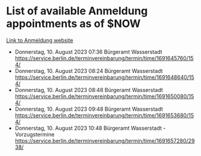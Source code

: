 # List of available Anmeldung appointments as of $NOW
[Link to Anmeldung website](https://service.berlin.de/terminvereinbarung/termin/tag.php?termin=1&anliegen[]=120686&dienstleisterlist=122210,122217,327316,122219,327312,122227,327314,122231,327346,122243,327348,122254,122252,329742,122260,329745,122262,329748,122271,327278,122273,327274,122277,327276,330436,122280,327294,122282,327290,122284,327292,122291,327270,122285,327266,122286,327264,122296,327268,150230,329760,122297,327286,122294,327284,122312,329763,122314,329775,122304,327330,122311,327334,122309,327332,317869,122281,327352,122279,329772,122283,122276,327324,122274,327326,122267,329766,122246,327318,122251,327320,122257,327322,122208,327298,122226,327300&herkunft=http%3A%2F%2Fservice.berlin.de%2Fdienstleistung%2F120686%2F)
- Donnerstag, 10. August 2023 07:36 Bürgeramt Wasserstadt https://service.berlin.de/terminvereinbarung/termin/time/1691645760/154/
- Donnerstag, 10. August 2023 08:24 Bürgeramt Wasserstadt https://service.berlin.de/terminvereinbarung/termin/time/1691648640/154/
- Donnerstag, 10. August 2023 08:48 Bürgeramt Wasserstadt https://service.berlin.de/terminvereinbarung/termin/time/1691650080/154/
- Donnerstag, 10. August 2023 09:48 Bürgeramt Wasserstadt https://service.berlin.de/terminvereinbarung/termin/time/1691653680/154/
- Donnerstag, 10. August 2023 10:48 Bürgeramt Wasserstadt - Vorzugstermine https://service.berlin.de/terminvereinbarung/termin/time/1691657280/2938/

